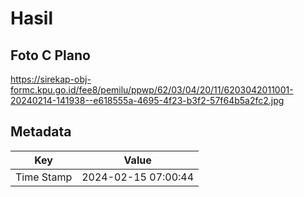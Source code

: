 # Hasil

## Foto C Plano

https://sirekap-obj-formc.kpu.go.id/fee8/pemilu/ppwp/62/03/04/20/11/6203042011001-20240214-141938--e618555a-4695-4f23-b3f2-57f64b5a2fc2.jpg


## Metadata

| Key        | Value               |
| ---------- | ------------------- |
| Time Stamp | 2024-02-15 07:00:44 |



